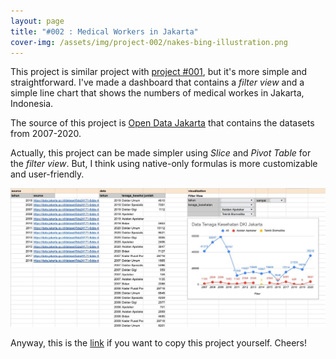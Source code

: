 ```yaml
---
layout: page
title: "#002 : Medical Workers in Jakarta"
cover-img: /assets/img/project-002/nakes-bing-illustration.png
---
```


This project is similar project with [project #001](https://nairkivm.github.io/projects/project-001-european-history-viewer), but it's more simple and straightforward. I've made a dashboard that contains a _filter view_ and a simple line chart that shows the numbers of medical workes in Jakarta, Indonesia.

The source of this project is [Open Data Jakarta](https://data.jakarta.go.id/dataset/jumlahtenagakesehatandkijakarta) that contains the datasets from 2007-2020.

Actually, this project can be made simpler using _Slice_ and _Pivot Table_ for the _filter view_. But, I think using native-only formulas is more customizable and user-friendly.

![Medical Workers in Jakarta](/assets/img/project-002/GBW3MvSaYAAxA_-.jpeg)

Anyway, this is the [link](https://t.co/lhKzMd48Kw) if you want to copy this project yourself. Cheers!
